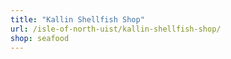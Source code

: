 ```yaml
---
title: "Kallin Shellfish Shop"
url: /isle-of-north-uist/kallin-shellfish-shop/
shop: seafood
---
```

